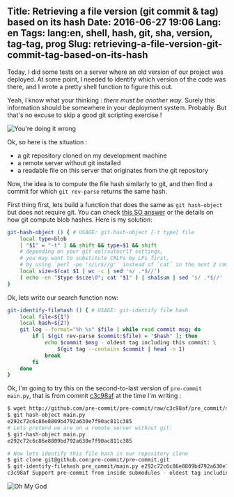 Title: Retrieving a file version (git commit & tag) based on its hash
Date: 2016-06-27 19:06
Lang: en
Tags: lang:en, shell, hash, git, sha, version, tag-tag, prog
Slug: retrieving-a-file-version-git-commit-tag-based-on-its-hash
---
Today, I did some tests on a server where an old version of our project was deployed. At some point, I needed to identify which version of the code was there, and I wrote a pretty shell function to figure this out.

Yeah, I know what your thinking : <em>there must be another way</em>. Surely this information should be somewhere in your deployment system.
Probably. But that's no excuse to skip a good git scripting exercise !

<img src="images/wwcb/you-got-it-wrong-alphabet.jpg" title="You're doing it wrong">

Ok, so here is the situation :

- a git repository cloned on my development machine
- a remote server without git installed
- a readable file on this server that originates from the git repository

Now, the idea is to compute the file hash similarly to git, and then find a commit for which `git rev-parse` returns the same hash.

First thing first, lets build a function that does the same as `git hash-object` but does not require git. You can check [this SO answer](http://stackoverflow.com/questions/7225313/how-does-git-compute-file-hashes) or the details on how git compute blob hashes. Here is my solution:
```bash
git-hash-object () { # USAGE: git-hash-object [-t type] file
    local type=blob
    [ "$1" = "-t" ] && shift && type=$1 && shift
    # depending on your git eol/autocrlf settings,
    # you may want to substitute CRLFs by LFs first,
    # by using `perl -pe 's/\r$//g'` instead of `cat` in the next 2 commands
    local size=$(cat $1 | wc -c | sed 's/ .*$//')
    ( echo -en "$type $size\0"; cat "$1" ) | sha1sum | sed 's/ .*$//'
}
```

Ok, lets write our search function now:
```bash
git-identify-filehash () { # USAGE: git-identify file hash
    local file=${1?}
    local hash=${2?}
    git log --format="%h %s" $file | while read commit msg; do
        if [ $(git rev-parse $commit:$file) = "$hash" ]; then
            echo $commit $msg - oldest tag including this commit: \
                $(git tag --contains $commit | head -n 1)
            break
        fi
    done
}
```

Ok, I'm going to try this on the second-to-last version of `pre-commit` `main.py`, that is from commit [c3c98af](https://github.com/pre-commit/pre-commit/blob/c3c98af/pre_commit/main.py) at the time I'm writing :
```bash
$ wget http://github.com/pre-commit/pre-commit/raw/c3c98af/pre_commit/main.py
$ git hash-object main.py
e292c72c6c86e8809bd792a630e7f90ac811c385
# Lets pretend we are on a remote server without git:
$ git-hash-object main.py
e292c72c6c86e8809bd792a630e7f90ac811c385

# Now lets identify this file hash in our repository clone
$ git clone git@github.com:pre-commit/pre-commit.git
$ git-identify-filehash pre_commit/main.py e292c72c6c86e8809bd792a630e7f90ac811c385
c3c98af Support pre-commit from inside submodules - oldest tag including this commit: v0.7.1
```

![Oh My God](images/wwcb/OMG.gif)
